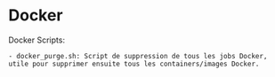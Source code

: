 # Docker
Docker Scripts:

    - docker_purge.sh: Script de suppression de tous les jobs Docker, utile pour supprimer ensuite tous les containers/images Docker.
